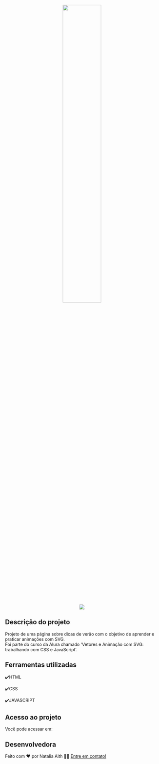 <p align="center">
<img width=50% src="https://user-images.githubusercontent.com/61480327/225163278-05284ac2-92bb-43cc-949e-a40f0a798cf0.png">
</p>
<p align="center">
<img src="http://img.shields.io/static/v1?label=STATUS&message=CONCLUIDO&color=GREEN&style=for-the-badge"/>
</p>

<h2>Descrição do projeto </h2>
<p>Projeto de uma página sobre dicas de verão com o objetivo de aprender e praticar animações com SVG.<br/>
  Foi parte do curso da Alura chamado 'Vetores e Animação com SVG: trabalhando com CSS e JavaScript'.

</p>

## Ferramentas utilizadas
:heavy_check_mark:HTML

:heavy_check_mark:CSS

:heavy_check_mark:JAVASCRIPT
###

## Acesso ao projeto

Você pode acessar em: 

## Desenvolvedora

Feito com ❤️ por Natalia Aith 👋🏽 [Entre em contato!](https://www.linkedin.com/in/natalia-aith)
